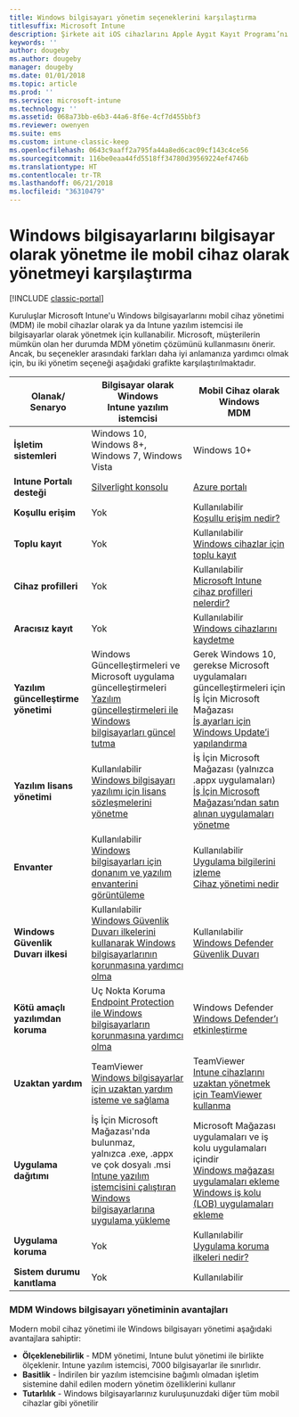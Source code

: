 ```yaml
---
title: Windows bilgisayarı yönetim seçeneklerini karşılaştırma
titlesuffix: Microsoft Intune
description: Şirkete ait iOS cihazlarını Apple Aygıt Kayıt Programı’nı (DEP) veya Apple Configurator’ı kullanarak kaydetme.
keywords: ''
author: dougeby
ms.author: dougeby
manager: dougeby
ms.date: 01/01/2018
ms.topic: article
ms.prod: ''
ms.service: microsoft-intune
ms.technology: ''
ms.assetid: 068a73bb-e6b3-44a6-8f6e-4cf7d455bbf3
ms.reviewer: owenyen
ms.suite: ems
ms.custom: intune-classic-keep
ms.openlocfilehash: 0643c9aaff2a795fa44a8ed6cac09cf143c4ce56
ms.sourcegitcommit: 116be0eaa44fd5518ff34780d39569224ef4746b
ms.translationtype: HT
ms.contentlocale: tr-TR
ms.lasthandoff: 06/21/2018
ms.locfileid: "36310479"
---
```

# <a name="compare-managing-windows-pcs-as-computers-or-mobile-devices"></a>Windows bilgisayarlarını bilgisayar olarak yönetme ile mobil cihaz olarak yönetmeyi karşılaştırma

[!INCLUDE [classic-portal](includes/classic-portal.md)]

Kuruluşlar Microsoft Intune'u Windows bilgisayarlarını mobil cihaz yönetimi (MDM) ile mobil cihazlar olarak ya da Intune yazılım istemcisi ile bilgisayarlar olarak yönetmek için kullanabilir.  Microsoft, müşterilerin mümkün olan her durumda MDM yönetim çözümünü kullanmasını önerir. Ancak, bu seçenekler arasındaki farkları daha iyi anlamanıza yardımcı olmak için, bu iki yönetim seçeneği aşağıdaki grafikte karşılaştırılmaktadır.

|**Olanak/ Senaryo** |**Bilgisayar olarak Windows**<br>Intune yazılım istemcisi | **Mobil Cihaz olarak Windows**<br>MDM |
|--------------|-------------------------------|-------------------------------|
|**İşletim sistemleri** |Windows 10, Windows 8+, Windows 7, Windows Vista | Windows 10+ |
|**Intune Portalı desteği** |[Silverlight konsolu](https://manage.microsoft.com)|[Azure portalı](https://portal.azure.com) |
|**Koşullu erişim**|Yok|Kullanılabilir <br>[Koşullu erişim nedir?](conditional-access.md)|
|**Toplu kayıt**|Yok|Kullanılabilir <br>[Windows cihazlar için toplu kayıt](windows-bulk-enroll.md)|
|**Cihaz profilleri**|Yok|Kullanılabilir <br>[Microsoft Intune cihaz profilleri nelerdir?](device-profiles.md)|
|**Aracısız kayıt**|Yok |Kullanılabilir<br>[Windows cihazlarını kaydetme](windows-enroll.md)|
|**Yazılım güncelleştirme yönetimi**| Windows Güncelleştirmeleri ve Microsoft uygulama güncelleştirmeleri<br>[Yazılım güncelleştirmeleri ile Windows bilgisayarları güncel tutma](keep-windows-pcs-up-to-date-with-software-updates-in-microsoft-intune.md)|Gerek Windows 10, gerekse Microsoft uygulamaları güncelleştirmeleri için İş İçin Microsoft Mağazası<br> [İş ayarları için Windows Update’i yapılandırma](windows-update-for-business-configure.md) |
|**Yazılım lisans yönetimi**|Kullanılabilir <br>[Windows bilgisayarı yazılımı için lisans sözleşmelerini yönetme](manage-license-agreements-for-windows-pc-software-in-microsoft-intune.md)|İş İçin Microsoft Mağazası (yalnızca .appx uygulamaları)<br>[İş İçin Microsoft Mağazası’ndan satın alınan uygulamaları yönetme](windows-store-for-business.md)|
|**Envanter**|Kullanılabilir <br>[Windows bilgisayarları için donanım ve yazılım envanterini görüntüleme](view-hardware-and-software-inventory-for-windows-pcs-in-microsoft-intune.md)|Kullanılabilir <br>[Uygulama bilgilerini izleme](apps-monitor.md)<br>[Cihaz yönetimi nedir](device-management.md)|
|**Windows Güvenlik Duvarı ilkesi**|Kullanılabilir <br>[Windows Güvenlik Duvarı ilkelerini kullanarak Windows bilgisayarlarının korunmasına yardımcı olma](help-protect-windows-pcs-using-windows-firewall-policies-in-microsoft-intune.md) |Kullanılabilir <br>[Windows Defender Güvenlik Duvarı](endpoint-protection-windows-10.md#windows-defender-firewall)|
|**Kötü amaçlı yazılımdan koruma**|Uç Nokta Koruma<br>[Endpoint Protection ile Windows bilgisayarların korunmasına yardımcı olma](help-secure-windows-pcs-with-endpoint-protection-for-microsoft-intune.md)|Windows Defender<br>[Windows Defender’ı etkinleştirme](advanced-threat-protection.md)|
|**Uzaktan yardım** |TeamViewer<br>[Windows bilgisayarlar için uzaktan yardım isteme ve sağlama](request-and-provide-remote-assistance-for-windows-pcs-in-microsoft-intune.md)|TeamViewer<br> [Intune cihazlarını uzaktan yönetmek için TeamViewer kullanma](device-profile-android-teamviewer.md) |
|**Uygulama dağıtımı** | İş İçin Microsoft Mağazası'nda bulunmaz,<br>yalnızca .exe, .appx ve çok dosyalı .msi<br>[Intune yazılım istemcisini çalıştıran Windows bilgisayarlarına uygulama yükleme](add-apps-for-windows-pcs-in-microsoft-intune.md)|Microsoft Mağazası uygulamaları ve iş kolu uygulamaları içindir<br>[Windows mağazası uygulamaları ekleme](store-apps-windows.md)<br>[Windows iş kolu (LOB) uygulamaları ekleme](lob-apps-windows.md)|
|**Uygulama koruma**|Yok|Kullanılabilir <br>[Uygulama koruma ilkeleri nedir?](app-protection-policy.md)|
|**Sistem durumu kanıtlama**|Yok|Kullanılabilir|


### <a name="advantages-of-mdm-windows-pc-management"></a>MDM Windows bilgisayarı yönetiminin avantajları
Modern mobil cihaz yönetimi ile Windows bilgisayarı yönetimi aşağıdaki avantajlara sahiptir:
- **Ölçeklenebilirlik** - MDM yönetimi, Intune bulut yönetimi ile birlikte ölçeklenir. Intune yazılım istemcisi, 7000 bilgisayarlar ile sınırlıdır.
- **Basitlik** - İndirilen bir yazılım istemcisine bağımlı olmadan işletim sistemine dahil edilen modern yönetim özelliklerini kullanır
- **Tutarlılık** - Windows bilgisayarlarınız kuruluşunuzdaki diğer tüm mobil cihazlar gibi yönetilir <!-- - **Cloud optimization** - -->
